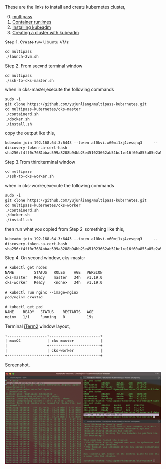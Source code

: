These are the links to install and create kubernetes cluster,

0. [multipass](https://multipass.run/)
1. [Container runtimes](https://kubernetes.io/docs/setup/production-environment/container-runtimes/)
2. [Installing kubeadm](https://kubernetes.io/docs/setup/production-environment/tools/kubeadm/install-kubeadm/)
3. [Creating a cluster with kubeadm](https://kubernetes.io/docs/setup/production-environment/tools/kubeadm/create-cluster-kubeadm/)

Step 1. Create two Ubuntu VMs

```
cd multipass
./launch-2vm.sh
```

Step 2. From second terminal window

```
cd multipass
./ssh-to-cks-master.sh
```

when in cks-master,execute the following commands

```
sudo -i
git clone https://github.com/yujunliang/multipass-kubernetes.git
cd multipass-kubernetes/cks-master
./containerd.sh
./docker.sh
./install.sh
```
copy the output like this,

```
kubeadm join 192.168.64.3:6443 --token al0kvi.x60mi1xj4zesqnq3     --discovery-token-ca-cert-hash sha256:f4ff0c7684bbac599a8208b94bb28e451023662ab51bc1ce16f60a855a85e2a5
```

Step 3.From third terminal window

```
cd multipass
./ssh-to-cks-worker.sh
```

when in cks-worker,execute the following commands

```
sudo -i
git clone https://github.com/yujunliang/multipass-kubernetes.git
cd multipass-kubernetes/cks-worker
./containerd.sh
./docker.sh
./install.sh
```

then run what you copied from Step 2, something like this,

```
kubeadm join 192.168.64.3:6443 --token al0kvi.x60mi1xj4zesqnq3     --discovery-token-ca-cert-hash sha256:f4ff0c7684bbac599a8208b94bb28e451023662ab51bc1ce16f60a855a85e2a5
```

Step 4. On second window, cks-master

```
# kubectl get nodes
NAME         STATUS   ROLES    AGE   VERSION
cks-master   Ready    master   34h   v1.19.0
cks-worker   Ready    <none>   34h   v1.19.0

# kubectl run nginx --image=nginx
pod/nginx created

# kubectl get pod
NAME    READY   STATUS    RESTARTS   AGE
nginx   1/1     Running   0          19s
```


Terminal [iTerm2](https://iterm2.com/) window layout,

```
+------------------+-----------------------+
| macOS            | cks-master            |
|                  +-----------------------+
|                  | cks-worker            |
+------------------+-----------------------+
```

Screenshot,


![Screenshot](./images/screenshot.png)
